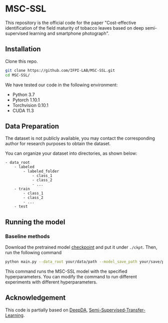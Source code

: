 # MSC-SSL
This repository is the official code for the paper "Cost-effective identification of the field maturity of tobacco leaves based on deep semi-supervised learning and smartphone photograph".

## Installation
Clone this repo.
```bash
git clone https://github.com/IFPI-LAB/MSC-SSL.git
cd MSC-SSL/
```

We have tested our code in the following environment:
- Python 3.7
- Pytorch 1.10.1
- Torchvision 0.10.1
- CUDA 11.3

## Data Preparation
The dataset is not publicly available, you may contact the corresponding author for research purposes to obtain the dataset.

You can organize your dataset into directories, as shown below:
```
- data_root
    - labeled
        - labeled_folder
            - class_1
            - class_2
            - ...
    - train
        - class_1
        - class_2
        - ...
    - test
```

## Running the model

### Baseline methods
Download the pretrained model [checkpoint](https://drive.google.com/file/d/1VClK73Dgu0RRKw9Cnhb0NjytGJLDAyLN/view?usp=sharing) and put it under `./ckpt`. Then, run the following command

```sh
python main.py --data_root your/data/path --model_save_path your/save/path --labeled_folder your/labeled/data
```
This command runs the MSC-SSL model with the specified hyperparameters. You can modify the command to run different experiments with different hyperparameters.

## Acknowledgement
This code is partially based on [DeepDA](https://github.com/jindongwang/transferlearning/tree/master/code/DeepDA), [Semi-Supervised-Transfer-Learning](https://github.com/SHI-Labs/Semi-Supervised-Transfer-Learning).